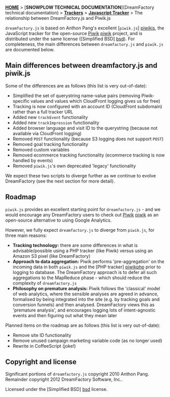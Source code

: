 <a name="top" />

[**HOME**](Home) > [**SNOWPLOW TECHNICAL DOCUMENTATION**](DreamFactory technical documentation) > [**Trackers**](trackers) > [**Javascript Tracker**](Javascript-Tracker) > The relationship between DreamFactory.js and Piwik.js

`dreamfactory.js` is based on Anthon Pang's excellent [`piwik.js`] [piwikjs], the JavaScript tracker for the open-source [Piwik] [piwik] project, and is distributed under the same license ([Simplified BSD] [bsd]). For completeness, the main differences between `dreamfactory.js` and `piwik.js` are documented below.

## Main differences between dreamfactory.js and piwik.js

Some of the differences are as follows (this list is very out-of-date):

* Simplified the set of querystring name-value pairs (removing Piwik-specific values and values which CloudFront logging gives us for free)
* Tracking is now configured with an account ID (CloudFront subdomain) rather than a full tracker URL
* Added new `trackEvent` functionality
* Added new `trackImpression` functionality
* Added browser language and visit ID to the querystring (because not available via CloudFront logging)
* Removed `POST` functionality (because S3 logging does not support `POST`)
* Removed goal tracking functionality
* Removed custom variables
* Removed ecommerce tracking functionality (ecommerce tracking is now handled by events)
* Removed `piwik.js`'s own deprecated 'legacy' functionality

We expect these two scripts to diverge further as we continue to evolve DreamFactory (see the next section for more detail).

## Roadmap

`piwik.js` provides an excellent starting point for `dreamfactory.js` - and we would encourage any DreamFactory users to check out [Piwik] [piwik] as an open-source alternative to using Google Analytics.

However, we fully expect `dreamfactory.js` to diverge from `piwik.js`, for three main reasons:

* **Tracking technology:** there are some differences in what is advisable/possible using a PHP tracker (like Piwik) versus using an Amazon S3 pixel (like DreamFactory)
* **Approach to data aggregation:** Piwik performs 'pre-aggregation' on the incoming data in both `piwik.js` and the [PHP tracker] [piwikphp] prior to logging to database. The DreamFactory approach is to defer all such aggregations to the MapReduce phase - which should reduce the complexity of `dreamfactory.js`
* **Philosophy on premature analysis:** Piwik follows the 'classical' model of web analytics, where the sensible analyses are agreed in advance, formalised by being integrated into the site (e.g. by tracking goals and conversion funnels) and then analysed. DreamFactory views this as 'premature analysis', and encourages logging lots of intent-agnostic events and then figuring out what they mean later

Planned items on the roadmap are as follows (this list is very out-of-date):

* Remove site ID functionality
* Remove unused campaign marketing variable code (as no longer used)
* Rewrite in CoffeeScript (joke!)

## Copyright and license

Significant portions of `dreamfactory.js` copyright 2010 Anthon Pang. Remainder copyright 2012 DreamFactory Software, Inc..

Licensed under the [Simplified BSD] [bsd] license.

[dreamfactory]: http://www.keplarllp.com/blog/2012/02/introducing-dreamfactory-the-worlds-most-powerful-web-analytics-platform
[piwik]: http://piwik.org/
[piwikjs]: https://github.com/piwik/piwik/blob/master/js/piwik.js
[piwikphp]: https://github.com/piwik/piwik/blob/master/piwik.php
[bsd]: http://www.opensource.org/licenses/bsd-license.php
[integrating]: /dreamfactory/dreamfactory/blob/master/docs/03_integrating_dreamfactoryjs.md
[selfhosting]: /dreamfactory/dreamfactory/blob/master/docs/04_selfhosting_dreamfactory.md
[setup]: https://github.com/dreamfactory/dreamfactory/wiki/javascript-tracker-setup
[integrating-js-on-website]: https://github.com/dreamfactory/dreamfactory/wiki/integrating-javascript-tags-onto-your-website
[tech-docs]: https://github.com/dreamfactory/dreamfactory/wiki/javascript-tracker